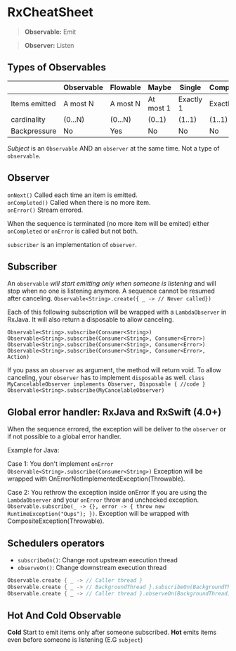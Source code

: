 # RxCheatSheet

> **Observable:** Emit

> **Observer:** Listen


## Types of Observables

|               |     Observable   |  Flowable |   Maybe   |   Single   | Completable |
|---------------|------------------|-----------|-----------|------------|-------------|
| Items emitted |     A most N     | A most N  | At most 1 |  Exactly 1 |  Exactly 0  |
|  cardinality  |     (0...N)      |  (0...N)  |  (0..1)   |   (1..1)   |   (1..1)    |
| Backpressure  |        No        |    Yes    |    No     |     No     |     No      |

*Subject* is an `Observable` AND an `observer` at the same time. Not a type of `observable`.

## Observer

`onNext()` Called each time an item is emitted.<br />
`onCompleted()` Called when there is no more item.<br />
`onError()` Stream errored.<br />

When the sequence is terminated (no more item will be emited) either `onCompleted` or `onError` is called but not both.

`subscriber` is an implementation of `observer`.

## Subscriber

An `observable` *will start emitting only when someone is listening* and will stop when no one is listening anymore.
A sequence cannot be resumed after canceling.
`Observable<String>.create({ _ -> // Never called})`

Each of this following subscription will be wrapped with a `LambdaObserver` in RxJava.
It will also return a disposable to allow canceling.

`Observable<String>.subscribe(Consumer<String>)`
`Observable<String>.subscribe(Consumer<String>, Consumer<Error>)`
`Observable<String>.subscribe(Consumer<String>, Consumer<Error>)`
`Observable<String>.subscribe(Consumer<String>, Consumer<Error>, Action)`

If you pass an `observer` as argument, the method will return void.
To allow canceling, your `observer` has to implement `disposable` as well.
`class MyCancelableObserver implements Observer, Disposable { //code }`
`Observable<String>.subscribe(MyCancelableObserver)`

## Global error handler: RxJava and RxSwift (4.0+)

When the sequence errored, the exception will be deliver to the `observer` or if not possible to a global error handler.

Example for Java:

Case 1: You don't implement `onError`
`Observable<String>.subscribe(Consumer<String>)`
Exception will be wrapped with OnErrorNotImplementedException(Throwable).

Case 2: You rethrow the exception inside onError
If you are using the `LambdaObserver` and your `onError` throw and unchecked exception.
`Observable.subscribe(_ -> {}, error -> { throw new RuntimeException("Oups"); })`.
Exception will be wrapped with CompositeException(Throwable).

## Schedulers operators

- `subscribeOn()`: Change root upstream execution thread
- `observeOn()`: Change downstream execution thread

```swift
Observable.create { _ -> // Caller thread }
Observable.create { _ -> // BackgroundThread }.subscribeOn(BackgroundThread)
Observable.create { _ -> // Caller thread }.observeOn(BackgroundThread).map { _ -> //BackgroundThread }
```

## Hot And Cold Observable

**Cold** Start to emit items only after someone subscribed.
**Hot** emits items even before someone is listening (E.G `subject`)
